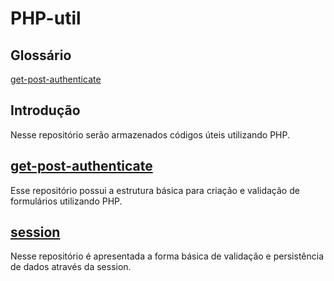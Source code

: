 # PHP-util

## Glossário

[get-post-authenticate](get-post-authenticate/)

## Introdução

Nesse repositório serão armazenados códigos úteis utilizando PHP.

## [get-post-authenticate](get-post-authenticate/)

Esse repositório possui a estrutura básica para criação e validação de formulários utilizando PHP.

## [session](session/)

Nesse repositório é apresentada a forma básica de validação e persistência de dados através da session.

